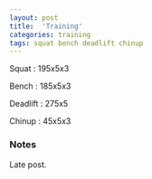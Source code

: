 ```yaml
---
layout: post
title:  'Training'
categories: training
tags: squat bench deadlift chinup 
---
```


Squat       :   195x5x3

Bench       :   185x5x3

Deadlift    :   275x5

Chinup      :   45x5x3

### Notes

Late post.
